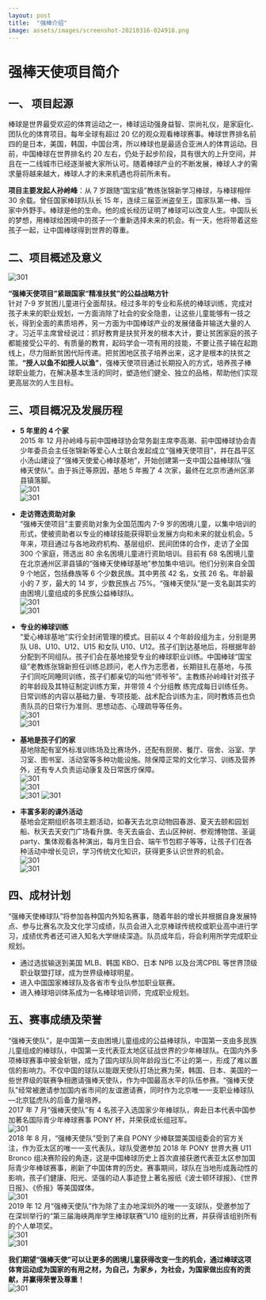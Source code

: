 ```yaml
---
layout: post
title:  "强棒介绍"
image: assets/images/screenshot-20210316-024918.png
---
```


# 强棒天使项目简介
## 一、 项目起源
棒球是世界最受欢迎的体育运动之一，棒球运动强身益智、崇尚礼仪，是家庭化、团队化的体育项目。每年全球有超过 20 亿的观众观看棒球赛事。棒球世界排名前四的是日本，美国，韩国，中国台湾，所以棒球也是最适合亚洲人的体育运动。目前，中国棒球在世界排名约 20 左右，仍处于起步阶段，具有很大的上升空间，并且在一二线城市已经逐渐被大家所认可。随着棒球产业的不断发展，棒球人才的需求量将越来越大，棒球人才的未来机遇也将前所未有。     

**项目主要发起人孙岭峰**：从 7 岁跟随“国宝级”教练张锦新学习棒球，与棒球相伴 30 余载。曾任国家棒球队队长 15 年，连续三届亚洲盗垒王，国家队第一棒、当家中外野手。棒球是他的生命。他的成长经历证明了棒球可以改变人生。中国队长的梦想，用棒球给困境中的孩子一个重新选择未来的机会。有一天，他将带着这些孩子一起，让中国棒球得到世界的尊重。

## 二、项目概述及意义

![301](../assets/images/screenshot-20210316-025429.png)  

**“强棒天使项目”紧跟国家“精准扶贫”的公益战略方针**      
针对 7-9 岁贫困儿童进行全面帮扶。经过多年的专业和系统的棒球训练，完成对孩子未来的职业规划，一方面消除了社会的安全隐患，让这些儿童能够有一技之长，得到全面的素质培养，另一方面为中国棒球产业的发展储备并输送大量的人才。习近平主席曾经说过：抓好教育是扶贫开发的根本大计，要让贫困家庭的孩子都能接受公平的、有质量的教育，起码学会一项有用的技能，不要让孩子输在起跑线上，尽力阻断贫困代际传递。把贫困地区孩子培养出来，这才是根本的扶贫之策。**“授人以鱼不如授人以渔”**，强棒天使项目通过长期投入的方式，培养孩子棒球职业能力，在解决基本生活的同时，塑造他们健全、独立的品格，帮助他们实现更高层次的人生目标。 

## 三、项目概况及发展历程
+ **5 年里的 4 个家**     
2015 年 12 月孙岭峰与前中国棒球协会常务副主席李高潮、前中国棒球协会青少年委员会主任张锦新等爱心人士联合发起成立“强棒天使项目”，并在昌平区小汤山建设了“强棒天使爱心棒球基地”，开始创建第一支中国公益棒球队“强棒天使队”。由于拆迁等原因，基地 5 年搬了 4 次家，最终在北京市通州区漷县镇落脚。       
![301](../assets/images/screenshot-20210316-025517.png)  
![301](../assets/images/screenshot-20210316-025533.png)      
+ **走访筛选资助对象**      
“强棒天使项目”主要资助对象为全国范围内 7-9 岁的困境儿童，以集中培训的形式，使被资助者以专业的棒球技能获得职业发展方向和未来的就业机会。5 年来，项目通过与各地政府机构、基层组织、民间团体的合作，走访了全国 300 个家庭，筛选出 80 余名困境儿童进行资助培训。目前有 68 名困境儿童在北京通州区漷县镇的“强棒天使棒球基地”参加集中培训。他们分别来自全国 9 个地区，包括彝族等 6 个少数民族。其中男孩 42 名，女孩 26 名。年龄最小的 7 岁，最大的 14 岁，少数民族占 75%。“强棒天使队”是一支名副其实的由困境儿童组成的多民族公益棒球队。    
![301](../assets/images/screenshot-20210316-025546.png)  
![301](../assets/images/screenshot-20210316-025557.png)      

+ **专业的棒球训练**       
“爱心棒球基地”实行全封闭管理的模式。目前以 4 个年龄段组为主，分别是男队 U8、U10、U12、U15 和女队 U10、U12。孩子们到达基地后，将根据年龄分配到不同组队。孩子们会在基地接受专业的棒球职业训练。中国棒球“国宝级”老教练张锦新担任训练总顾问，老人作为志愿者，长期驻扎在基地，与孩子们同吃同睡同训练，孩子们都亲切的叫他“师爷爷”。主教练孙岭峰针对孩子的年龄段及其特征制定训练方案，并带领 4 个分组教
练完成每日训练任务。日常训练的内容以基础力量、专项技能、战术配合训练为主，同时教练员也负责队员的日常行为准则、思想动态、心理疏导等任务。       
![301](../assets/images/screenshot-20210316-025613.png)  
![301](../assets/images/screenshot-20210316-025622.png) 

+ **基地是孩子们的家**         
基地除配有室外标准训练场及比赛场外，还配有厨房、餐厅、宿舍、浴室、学习室、图书室、活动室等多种功能设施。除保障正常的文化学习、训练及营养外，还有专人负责运动康复及日常医疗保障。         
![301](../assets/images/screenshot-20210316-025632.png)  
![301](../assets/images/screenshot-20210316-030630.png)  
![301](../assets/images/screenshot-20210316-030637.png) 
![301](../assets/images/screenshot-20210316-030645.png) 

+ **丰富多彩的课外活动**     
基地会定期组织各项主题活动，如春天去北京动物园春游、夏天去颐和园划船、秋天去天安门广场看升旗、冬天去庙会、去山区种树、参观博物馆、圣诞 party、集体观看各种演出，每月生日会、端午节包粽子等等，让孩子们在各种活动中增长见识，学习传统文化知识，获得更多认识世界的机会。               
![301](../assets/images/screenshot-20210316-025650.png)  
![301](../assets/images/screenshot-20210316-031118.png)  


## 四、成材计划     
“强棒天使棒球队”将参加各种国内外知名赛事，随着年龄的增长并根据自身发展特点、参与比赛名次及文化学习成绩，队员会进入北京棒球传统校或职业高中进行学习，成绩优秀者还可进入知名大学继续深造。队员成年后，将会利用所学完成职业规划。
+ 通过选拔输送到美国 MLB、韩国 KBO、日本 NPB 以及台湾CPBL 等世界顶级职业联盟打球，成为世界级棒球明星。     
+ 进入中国国家棒球队及各省市专业队参加职业联赛。      
+ 进入棒球培训体系成为一名棒球培训师，完成职业规划。        

## 五、赛事成绩及荣誉     
“强棒天使队”，是中国第一支由困境儿童组成的公益棒球队，中国第一支由多民族儿童组成的棒球队，中国第一支代表亚太地区征战世界的少年棒球队。在国内外多项棒球赛事中披金斩银，成为了国内球队同年龄段当仁不让的第一，形成了难以置信的影响力。不仅中国的球队以能跟天使队打场比赛为荣，韩国、日本、美国的一些世界级的联赛争相邀请强棒天使队，作为中国最高水平的队伍参赛。“强棒天使队”经常被邀请参加国内省市间的友谊邀请赛，同时作为北京唯一一支职业棒球队—北京猛虎队的后备力量培养。          
2017 年 7 月“强棒天使队”有 4 名孩子入选国家少年棒球队，奔赴日本代表中国参加著名国际青少年棒球赛事 PONY 杯，并荣获成长组冠军。          
![301](../assets/images/screenshot-20210316-025703.png)      
2018 年 8 月，“强棒天使队”受到了来自 PONY 少棒联盟美国组委会的官方关注，作为亚太区的唯一一支代表队，球队受邀参加 2018 年 PONY 世界大赛 U11 Bronco 组决赛阶段的角逐，这是中国棒球历史上首次直接获邀代表亚太区参加国际青少年棒球赛事，刷新了中国体育的历史。赛事期间，球队在当地形成轰动性的影响，孩子们健康、阳光、坚强的动人事迹登上著名报纸《波士顿环球报》、《世界日报》、《侨报》等美国媒体。        
![301](../assets/images/screenshot-20210316-025713.png)       
2019 年 12 月“强棒天使队”作为除了主办地深圳外的唯一一支球队，受邀参加了在深圳举行的“第三届海峡两岸学生棒球联赛”U10 组别的比赛，并获得该组别所有的个人单项奖。           
![301](../assets/images/screenshot-20210316-031546.png)   
![301](../assets/images/screenshot-20210316-025808.png)   

**我们期望“强棒天使”可以让更多的困境儿童获得改变一生的机会，通过棒球这项体育运动成为国家的有用之材，为自己，为家乡，为社会，为国家做出应有的贡献，并赢得荣誉及尊重！**   
![301](../assets/images/screenshot-20210316-025824.png)  
